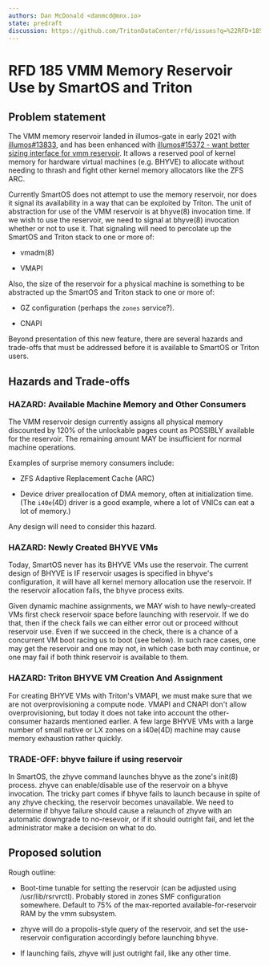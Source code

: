 ```yaml
---
authors: Dan McDonald <danmcd@mnx.io>
state: predraft
discussion: https://github.com/TritonDataCenter/rfd/issues?q=%22RFD+185%22
---
```


<!--
    This Source Code Form is subject to the terms of the Mozilla Public
    License, v. 2.0. If a copy of the MPL was not distributed with this
    file, You can obtain one at http://mozilla.org/MPL/2.0/.
-->

<!--
    Copyright 2025 MNX Cloud, Inc.
-->

# RFD 185 VMM Memory Reservoir Use by SmartOS and Triton


## Problem statement

The VMM memory reservoir landed in illumos-gate in early 2021 with
[illumos#13833](https://illumos.org/issues/13833), and has been enhanced with
[illumos#15372 - want better sizing interface for vmm
reservoir](https://www.illumos.org/issues/15372).  It allows a reserved pool
of kernel memory for hardware virtual machines (e.g. BHYVE) to allocate
without needing to thrash and fight other kernel memory allocators like the
ZFS ARC.

Currently SmartOS does not attempt to use the memory reservoir, nor does it
signal its availability in a way that can be exploited by Triton.  The unit
of abstraction for use of the VMM reservoir is at bhyve(8) invocation time.
If we wish to use the reservoir, we need to signal at bhyve(8) invocation
whether or not to use it. That signaling will need to percolate up the
SmartOS and Triton stack to one or more of:

- vmadm(8)

- VMAPI

Also, the size of the reservoir for a physical machine is something to be
abstracted up the SmartOS and Triton stack to one or more of:

- GZ configuration (perhaps the `zones` service?).

- CNAPI

Beyond presentation of this new feature, there are several hazards and
trade-offs that must be addressed before it is available to SmartOS or Triton
users.

## Hazards and Trade-offs

### HAZARD: Available Machine Memory and Other Consumers

The VMM reservoir design currently assigns all physical memory discounted by
120% of the unlockable pages count as POSSIBLY available for the reservoir.
The remaining amount MAY be insufficient for normal machine operations.

Examples of surprise memory consumers include:

- ZFS Adaptive Replacement Cache (ARC)

- Device driver preallocation of DMA memory, often at initialization
  time. (The `i40e`(4D) driver is a good example, where a lot of VNICs can
  eat a lot of memory.)

Any design will need to consider this hazard.

### HAZARD: Newly Created BHYVE VMs

Today, SmartOS never has its BHYVE VMs use the reservoir.  The current design
of BHYVE is IF reservoir usages is specified in bhyve's configuration, it
will have all kernel memory allocation use the reservoir.  If the reservoir
allocation fails, the bhyve process exits.

Given dynamic machine assignments, we MAY wish to have newly-created VMs
first check reservoir space before launching with reservoir.  If we do that,
then if the check fails we can either error out or proceed without reservoir
use.  Even if we succeed in the check, there is a chance of a concurrent VM
boot racing us to boot (see below).  In such race cases, one may get the
reservoir and one may not, in which case both may continue, or one may fail
if both think reservoir is available to them.

### HAZARD: Triton BHYVE VM Creation And Assignment

For creating BHYVE VMs with Triton's VMAPI, we must make sure that we are not
overprovisioning a compute node.  VMAPI and CNAPI don't allow
overprovisioning, but today it does not take into account the other-consumer
hazards mentioned earlier.  A few large BHYVE VMs with a large number of
small native or LX zones on a i40e(4D) machine may cause memory exhaustion
rather quickly.

### TRADE-OFF: bhyve failure if using reservoir

In SmartOS, the zhyve command launches bhyve as the zone's init(8) process.
zhyve can enable/disable use of the reservoir on a bhyve invocation.  The
tricky part comes if bhyve fails to launch because in spite of any zhyve
checking, the reservoir becomes unavailable.  We need to determine if bhyve
failure should cause a relaunch of zhyve with an automatic downgrade to
no-resevoir, or if it should outright fail, and let the administrator make a
decision on what to do.

## Proposed solution

Rough outline:

- Boot-time tunable for setting the reservoir (can be adjusted using
  /usr/lib/rsrvrctl).  Probably stored in zones SMF configuration somewhere.
  Default to 75% of the max-reported available-for-reservoir RAM by the vmm
  subsystem.

- zhyve will do a propolis-style query of the reservoir, and set the
  use-reservoir configuration accordingly before launching bhyve.

- If launching fails, zhyve will just outright fail, like any other time.

